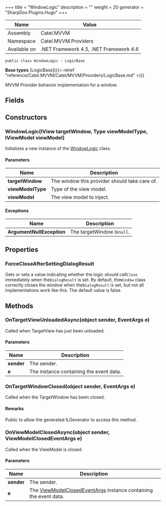 

+++
title = "WindowLogic" 
description = ""
weight = 20
generator = "SharpDox.Plugins.Hugo"
+++

Name|Value
---|---
Assembly|Catel.MVVM
Namespace|Catel.MVVM.Providers
Available on|.NET Framework 4.5, .NET Framework 4.6

```
public class WindowLogic : LogicBase
```

**Base types**
[LogicBase]({{< relref "reference/Catel.MVVM/Catel/MVVM/Providers/LogicBase.md" >}})

MVVM Provider behavior implementation for a window.

## Fields

## Constructors

### WindowLogic(IView targetWindow, Type viewModelType, IViewModel viewModel)

Initializes a new instance of the [WindowLogic](#) class.

#### Parameters

Name|Description
---|---
**targetWindow**|The window this provider should take care of.
**viewModelType**|Type of the view model.
**viewModel**|The view model to inject.

#### Exceptions

Name|Description
---|---
**ArgumentNullException**|The targetWindow is`null`.

## Properties

### ForceCloseAfterSettingDialogResult

Gets or sets a value indicating whether the logic should call`Close` immediately when the`DialogResult` is set. By default, the`Window` class correctly closes the window when the`DialogResult` is set, but not all implementations work like this. The default value is false.

## Methods

### OnTargetViewUnloadedAsync(object sender, EventArgs e)

Called when TargetView has just been unloaded.

#### Parameters

Name|Description
---|---
**sender**|The sender.
**e**|The instance containing the event data.

### OnTargetWindowClosed(object sender, EventArgs e)

Called when the TargetWindow has been closed.

#### Remarks

Public to allow the generated ILGenerator to access this method.

### OnViewModelClosedAsync(object sender, ViewModelClosedEventArgs e)

Called when the ViewModel is closed.

#### Parameters

Name|Description
---|---
**sender**|The sender.
**e**|The [ViewModelClosedEventArgs](#) instance containing the event data.

